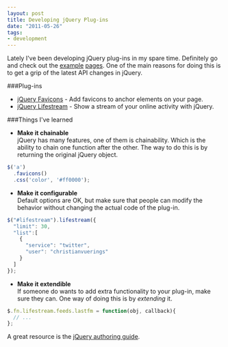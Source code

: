 ```yaml
---
layout: post
title: Developing jQuery Plug-ins
date: "2011-05-26"
tags:
- development
---
```

Lately I've been developing jQuery plug-ins in my spare time. Definitely
go and check out
the [example](https://christianvuerings.github.io/jquery-lifestream/example.html)
[pages](https://christianvuerings.github.io/jquery-favicons/example.html).
One of the main reasons for doing this is to get a grip of the latest API
changes in jQuery.

###Plug-ins

* [jQuery Favicons](https://christianvuerings.github.io/jquery-favicons/) - Add
favicons to anchor elements on your page.
* [jQuery Lifestream](https://christianvuerings.github.io/jquery-lifestream/) - Show
a stream of your online activity with jQuery.

###Things I've learned
*  __Make it chainable__  
jQuery has many features, one of them is chainability. Which is the ability
to chain one function after the other.
The way to do this is by returning the original jQuery object.
```js
$('a')
  .favicons()
  .css('color', '#ff0000');
```

* __Make it configurable__  
Default options are OK, but make sure that people can modify the behavior
without changing the actual code of the plug-in.
```js
$("#lifestream").lifestream({
  "limit": 30,
  "list":[
    {
      "service": "twitter",
      "user": "christianvuerings"
    }
  ]
});
```

*  __Make it extendible__  
If someone do wants to add extra functionality to your plug-in,
make sure they can. One way of doing this is by _extending_ it.
```js
$.fn.lifestream.feeds.lastfm = function(obj, callback){
  // ...
};
```

A great resource is the
[jQuery authoring guide](https://docs.jquery.com/Plugins/Authoring).
